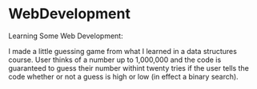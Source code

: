 # WebDevelopment
Learning Some Web Development: 

I made a little guessing game from what I learned in a data structures course. User thinks of a number up to
1,000,000 and the code is guaranteed to guess their number withint twenty tries if the user tells the code whether or not
a guess is high or low (in effect a binary search).
